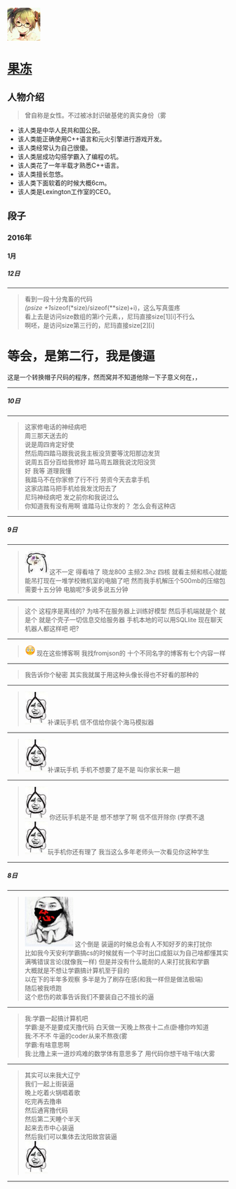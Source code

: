 ![333](https://github.com/ice1000/dialogs/blob/master/icon/Jelly.jpg)
# [果冻](https://github.com/Fydui)

## 人物介绍

> 曾自称是女性。不过被冰封识破基佬的真实身份（雾<br/>

>
+ 该人类是中华人民共和国公民。
+ 该人类能正确使用C++语言和元火引擎进行游戏开发。
+ 该人类经常认为自己很傻。
+ 该人类层成功勾搭学霸入了编程の坑。
+ 该人类花了一年半载才熟悉C++语言。
+ 该人类擅长忽悠。
+ 该人类下面软着的时候大概6cm。
+ 该人类是Lexington工作室的CEO。

## 段子

### 2016年

#### 1月

##### 12日

---
> 看到一段十分鬼畜的代码<br/>
*(psize +1*sizeof(*size)/sizeof(**size)+i)，这么写真蛋疼<br/>
看上去是访问size数组的第i个元素，，尼玛直接size[1][i]不行么<br/>
啊呸，是访问size第三行的，尼玛直接size[2][i]<br/>
# 等会，是第二行，我是傻逼<br/>
这是一个转换帽子尺码的程序，然而窝并不知道他除一下子意义何在，，<br/>

---
##### 10日

---
> 这家修电话的神经病吧<br/>
周三那天送去的<br/>
说是周四肯定好使<br/>
然后周四踏马跟我说我主板没货要等沈阳那边发货<br/>
说周五百分百给我修好 踏马周五跟我说沈阳没货<br/>
好 我等 道理我懂<br/>
我踏马不在你家修了行不行 劳资今天去拿手机<br/>
这家店踏马把手机给我发沈阳去了<br/>
尼玛神经病吧 发之前你和我说过么<br/>
你知道我有没有用啊 谁踏马让你发的？ 怎么会有这种店

---

##### 9日

---
> ![233](https://github.com/ice1000/dialogs/blob/master/raw/Jelly_0x00.jpg)这不一定 得看啥了 晓龙800 主频2.3hz 四核 就看主频和核心就能能吊打现在一堆学校微机室的电脑了吧 然而我手机解压个500mb的压缩包 需要十五分钟 电脑呢?多说多说五分钟

---
> 这个 这程序是离线的? 为啥不在服务器上训练好模型 然后手机端就是个 就是个 就是个壳子一切信息交给服务器 手机本地的可以用SQLlite 现在聊天机器人都这样吧 吧?

---
> ![233](https://github.com/ice1000/dialogs/blob/master/raw/Jelly_0x01.png)
现在这些博客啊 我找fromjson的 十个不同名字的博客有七个内容一样

---
> 我告诉你个秘密 其实我就属于用这种头像长得也不好看的那种的

---
> ![Jelly](https://github.com/ice1000/dialogs/blob/master/raw/Jelly_0x01.jpg)补课玩手机 信不信给你装个海马模拟器

---
> ![Jelly](https://github.com/ice1000/dialogs/blob/master/raw/Jelly_0x01.jpg)补课玩手机 手机不想要了是不是 叫你家长来一趟

---
> ![Jelly](https://github.com/ice1000/dialogs/blob/master/raw/Jelly_0x01.jpg)
你还玩手机是不是 想不想学了啊 信不信开除你 (学费不退
![Jelly](https://github.com/ice1000/dialogs/blob/master/raw/Jelly_0x01.jpg)玩手机你还有理了 我当这么多年老师头一次看见你这种学生

---
##### 8日

---
>![Jelly](https://github.com/ice1000/dialogs/blob/master/raw/3A_0x01.jpg)
> 这个倒是 装逼的时候总会有人不知好歹的来打扰你<br/> 
比如我今天安利学霸搞cs的时候就有一个平时出口成脏以为自己啥都懂其实满嘴错误言论(就像我一样) 但是并没有什么能耐的人来打扰我和学霸<br/>
大概就是不想让学霸搞计算机至于目的<br/>
以在下的半年多观察 多半是为了刷存在感(和我一样但是做法极端)<br/>
随后被我喷跑<br/>
这个悲伤的故事告诉我们不要装自己不擅长的逼<br/>

---
> 我:学霸一起搞计算机吧<br/>
学霸:是不是要成天撸代码 白天做一天晚上熬夜十二点(卧槽你咋知道<br/>
我:不不不 牛逼的coder从来不熬夜(雾<br/>
学霸:有啥意思啊<br/>
我:比撸上来一道炒鸡难的数学体有意思多了 用代码你想干啥干啥(大雾<br/>

---
> 其实可以来我大辽宁<br/>
我们一起上街装逼<br/>
晚上吃着火锅唱着歌<br/>
吃完再去撸串<br/>
然后通宵撸代码<br/>
然后第二天睡个半天<br/>
起来去市中心装逼<br/>
然后我们可以集体去沈阳故宫装逼<br/>![1](https://github.com/ice1000/dialogs/blob/master/raw/Jelly_0x01.jpg)

---
